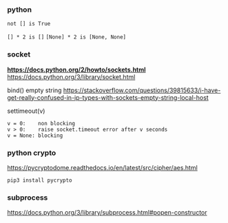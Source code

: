 ### python
`not [] is True`

`[] * 2 is []`
`[None] * 2 is [None, None]`

### socket
**https://docs.python.org/2/howto/sockets.html**
https://docs.python.org/3/library/socket.html

bind() empty string
https://stackoverflow.com/questions/39815633/i-have-get-really-confused-in-ip-types-with-sockets-empty-string-local-host

settimeout(v)
```
v = 0:    non blocking
v > 0:    raise socket.timeout error after v seconds
v = None: blocking
```

### python crypto
https://pycryptodome.readthedocs.io/en/latest/src/cipher/aes.html

`pip3 install pycrypto`

### subprocess
https://docs.python.org/3/library/subprocess.html#popen-constructor
